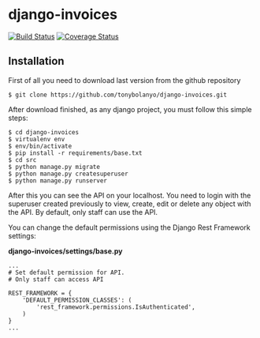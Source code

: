 # django-invoices

[![Build Status](https://travis-ci.org/tonybolanyo/django-invoices.svg?branch=master)](https://travis-ci.org/tonybolanyo/django-invoices) [![Coverage Status](https://coveralls.io/repos/github/tonybolanyo/django-invoices/badge.svg?branch=master)](https://coveralls.io/github/tonybolanyo/django-invoices?branch=master)

## Installation

First of all you need to download last version from the github repository

```
$ git clone https://github.com/tonybolanyo/django-invoices.git
```

After download finished, as any django project, you must follow this simple steps:

```
$ cd django-invoices
$ virtualenv env
$ env/bin/activate
$ pip install -r requirements/base.txt
$ cd src
$ python manage.py migrate
$ python manage.py createsuperuser
$ python manage.py runserver
```

After this you can see the API on your localhost. You need to login with the superuser created previously to view,
create, edit or delete any object with the API. By default, only staff can use the API.

You can change the default permissions using the Django Rest Framework settings:

**django-invoices/settings/base.py**
```
...
# Set default permission for API.
# Only staff can access API

REST_FRAMEWORK = {
    'DEFAULT_PERMISSION_CLASSES': (
        'rest_framework.permissions.IsAuthenticated',
    )
}
...
```

